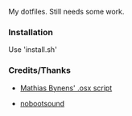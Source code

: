 My dotfiles. Still needs some work.

### Installation

Use 'install.sh'

### Credits/Thanks

* [Mathias Bynens' .osx script](https://github.com/mathiasbynens/dotfiles/blob/master/.osx)

* [nobootsound](https://github.com/teored90/nobootsound)
